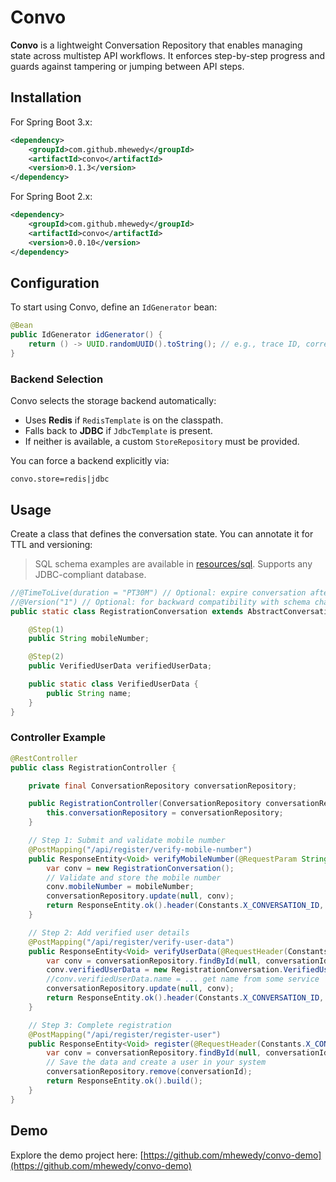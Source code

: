 # Convo

**Convo** is a lightweight Conversation Repository that enables managing state across multistep API workflows.
It enforces step-by-step progress and guards against tampering or jumping between API steps.

## Installation

For Spring Boot 3.x:

```xml
<dependency>
    <groupId>com.github.mhewedy</groupId>
    <artifactId>convo</artifactId>
    <version>0.1.3</version>
</dependency>
```

For Spring Boot 2.x:

```xml
<dependency>
    <groupId>com.github.mhewedy</groupId>
    <artifactId>convo</artifactId>
    <version>0.0.10</version>
</dependency>
```

## Configuration

To start using Convo, define an `IdGenerator` bean:

```java
@Bean
public IdGenerator idGenerator() {
    return () -> UUID.randomUUID().toString(); // e.g., trace ID, correlation ID, etc.
}
```

### Backend Selection
Convo selects the storage backend automatically:

- Uses **Redis** if `RedisTemplate` is on the classpath.
- Falls back to **JDBC** if `JdbcTemplate` is present.
- If neither is available, a custom `StoreRepository` must be provided.

You can force a backend explicitly via:
```
convo.store=redis|jdbc
```

## Usage

Create a class that defines the conversation state. You can annotate it for TTL and versioning:

> SQL schema examples are available in [resources/sql](src/main/resources/sql). Supports any JDBC-compliant database.

```java
//@TimeToLive(duration = "PT30M") // Optional: expire conversation after inactivity
//@Version("1") // Optional: for backward compatibility with schema changes
public static class RegistrationConversation extends AbstractConversationHolder {

    @Step(1)
    public String mobileNumber;

    @Step(2)
    public VerifiedUserData verifiedUserData;

    public static class VerifiedUserData {
        public String name;
    }
}
```

### Controller Example

```java
@RestController
public class RegistrationController {

    private final ConversationRepository conversationRepository;

    public RegistrationController(ConversationRepository conversationRepository) {
        this.conversationRepository = conversationRepository;
    }

    // Step 1: Submit and validate mobile number
    @PostMapping("/api/register/verify-mobile-number")
    public ResponseEntity<Void> verifyMobileNumber(@RequestParam String mobileNumber) {
        var conv = new RegistrationConversation();
        // Validate and store the mobile number
        conv.mobileNumber = mobileNumber;
        conversationRepository.update(null, conv);
        return ResponseEntity.ok().header(Constants.X_CONVERSATION_ID, conv.id).build();
    }

    // Step 2: Add verified user details
    @PostMapping("/api/register/verify-user-data")
    public ResponseEntity<Void> verifyUserData(@RequestHeader(Constants.X_CONVERSATION_ID) String conversationId) {
        var conv = conversationRepository.findById(null, conversationId, RegistrationConversation.class);
        conv.verifiedUserData = new RegistrationConversation.VerifiedUserData();
        //conv.verifiedUserData.name = ... get name from some service
        conversationRepository.update(null, conv);
        return ResponseEntity.ok().header(Constants.X_CONVERSATION_ID, conversationId).build();
    }

    // Step 3: Complete registration
    @PostMapping("/api/register/register-user")
    public ResponseEntity<Void> register(@RequestHeader(Constants.X_CONVERSATION_ID) String conversationId) {
        var conv = conversationRepository.findById(null, conversationId, RegistrationConversation.class);
        // Save the data and create a user in your system
        conversationRepository.remove(conversationId);
        return ResponseEntity.ok().build();
    }
}
```

## Demo

Explore the demo project here:
[https://github.com/mhewedy/convo-demo](https://github.com/mhewedy/convo-demo)

